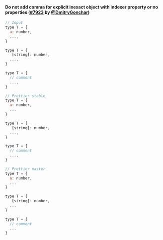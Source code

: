 #### Do not add comma for explicit inexact object with indexer property or no properties ([#7923](https://github.com/prettier/prettier/pull/7923) by [@DmitryGonchar](https://github.com/DmitryGonchar))

<!-- prettier-ignore -->
```jsx
// Input
type T = {
  a: number,
  ...,
}

type T = {
   [string]: number,
  ...,
}

type T = {
  // comment
  ...,
}

// Prettier stable
type T = {
  a: number,
  ...
}

type T = {
   [string]: number,
  ...,
}

type T = {
  // comment
  ...,
}

// Prettier master
type T = {
  a: number,
  ...
}

type T = {
   [string]: number,
  ...
}

type T = {
  // comment
  ...
}
```
